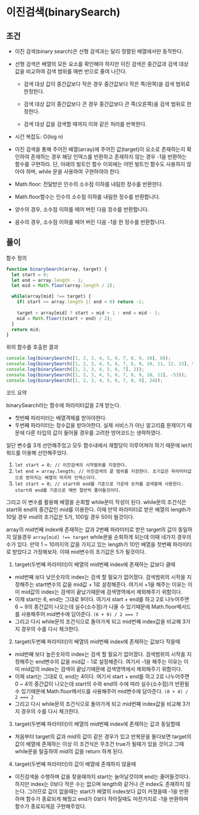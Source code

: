 # 이진검색(binarySearch)

## 조건

- 이진 검색(binary search)은 선형 검색과는 달리 정렬된 배열에서만 동작한다.

- 선형 검색은 배열의 모든 요소를 확인해야 하지만 이진 검색은 중간값과 검색 대상 값을 비교하여 검색 범위를 매번 반으로 줄여 나간다.

  - 검색 대상 값이 중간값보다 작은 경우 중간값보다 작은 쪽(왼쪽)을 검색 범위로 한정한다.

  - 검색 대상 값이 중간값보다 큰 경우 중간값보다 큰 쪽(오른쪽)을 검색 범위로 한정한다.

  - 검색 대상 값을 검색할 때까지 이와 같은 처러를 반복한다.

- 시간 복잡도: O(log n)

- 이진 검색을 통해 주어진 배열(array)에 주어진 값(target)이 요소로 존재하는지 확인하여 존재하는 경우 해당 인덱스를 반환하고 존재하지 않는 경우 -1을 반환하는 함수를 구현하라. 단, 아래의 빌트인 함수 이외에는 어떤 빌트인 함수도 사용하지 않아야 하며, while 문을 사용하여 구현하여야 한다.

- Math.floor: 전달받은 인수의 소수점 이하를 내림한 정수를 반환한다.

- Math.floor함수는 인수의 소수점 이하를 내림한 정수를 반환합니다.
- 양수의 경우, 소수점 이하를 떼어 버린 다음 정수를 반환합니다.
- 음수의 경우, 소수점 이하를 떼어 버린 다음 -1을 한 정수를 반환합니다.

## 풀이

함수 정의
```js
function binarySearch(array, target) {
  let start = 0;
  let end = array.length - 1;
  let mid = Math.floor(array.length / 2);

  while(array[mid] !== target) {
    if( start >= array.length || end < 0) return -1;
    
    target > array[mid] ? start = mid + 1 : end = mid - 1;
    mid = Math.floor((start + end) / 2);
  }
  return mid;
}
```

위의 함수를 호출한 결과
```js
console.log(binarySearch([1, 2, 3, 4, 5, 6, 7, 8, 9, 10], 6));              // 5
console.log(binarySearch([1, 2, 3, 4, 5, 6, 7, 8, 9, 10, 11, 12, 13], 9));  // 8
console.log(binarySearch([1, 2, 3, 4, 5, 6, 7], 2));                        // 1
console.log(binarySearch([1, 2, 3, 4, 5, 6, 7, 8, 9, 10, 11], -53));        // -1
console.log(binarySearch([1, 2, 3, 4, 5, 6, 7, 8, 9], 24));                 // -1
```

코드 요약

binarySearch라는 함수에 파라미터값을 2개 받는다. 
- 첫번째 파라미터는 배열객체를 받아야한다.
- 두번째 파라미터는 정수값을 받아야한다.
실제 서비스가 아닌 알고리즘 문제이기 때문에 다른 타입의 값이 들어올 경우를 고려한 방어코드는 생략하였다.

일단 변수를 3개 선언해주었고 모두 함수내에서 재할당이 이루어져야 하기 때문에 let키워드를 이용해 선언해주었다.

1. `let start = 0; // 이진검색의 시작범위를 지정한다.`
2. `let end = array.length; // 이진검색의 끝 범위를 지정한다. 초기값은 파라미터값으로 받아지는 배열의 마지막 인덱스이다.`
3. `let start = 0; // start와 end를 기준으로 가운데 숫자를 검색할때 사용한다. start와 end를 기준으로 매번 절반씩 줄어들것이다.`

그리고 이 변수를 활용해 배열을 순회할 while문이 작성이 된다.
while문의 조건식은 start와 end의 중간값인 mid를 이용한다. 이때 만약 파라미터로 받은 배열의 length가 10일 경우 mid의 초기값은 5가, 100일 경우 50이 될것이다.

array의 mid번째 index에 존재하는 값과 2번째 파라미터로 받은 target의 값이 동일하지 않을경우 `array[mid] !== target` while문을 순회하게 되는데 이때 네가지 경우의 수가 있다. 만약 1 ~ 10까지의 값을 가지고 있는 length가 10인 배열을 첫번째 파라미터로 받았다고 가정해보자. 이때 mid변수의 초기값은 5가 될것이다.

1. target(두번째 파라미터)이 배열의 mid번째 index에 존재하는 값보다 클때
  - mid번째 보다 낮은숫자의 index는 검색 할 필요가 없어졌다. 검색범위의 시작을 지정해주는 start변수의 값을 mid값 + 1로 설정해준다. 여기서 +1을 해주는 이유는 이미 mid값의 index는 검색이 끝났기때문에 검색영역에서 제외해주기 위함이다.
  - 이제 start는 6, end는 그대로 9이다. 여기서 start + end를 하고 2로 나누어주면 6 ~ 9의 중간값이 나오는데 실수(소수점)가 나올 수 있기때문에 Math.floor메서드를 사용해주어 mid변수에 담아준다. `(6 + 9) / 2 === 7`
  - 그리고 다시 while문의 조건식으로 돌아가게 되고 mid번째 index값을 비교해 3가지 경우의 수를 다시 체크한다.

2. target(두번째 파라미터)이 배열의 mid번째 index에 존재하는 값보다 작을때
  - mid번째 보다 높은숫자의 index는 검색 할 필요가 없어졌다. 검색범위의 시작을 지정해주는 end변수의 값을 mid값 - 1로 설정해준다. 여기서 -1을 해주는 이유는 이미 mid값의 index는 검색이 끝났기때문에 검색영역에서 제외해주기 위함이다.
  - 이제 start는 그대로 0, end는 4이다. 여기서 start + end를 하고 2로 나누어주면 0 ~ 4의 중간값이 나오는데 start의 수와 end의 수에 따라 실수(소수점)가 반환될 수 있기때문에 Math.floor메서드를 사용해주어 mid변수에 담아준다. `(0 + 4) / 2 === 2`
  - 그리고 다시 while문의 조건식으로 돌아가게 되고 mid번째 index값을 비교해 3가지 경우의 수를 다시 체크한다.

3. target(두번째 파라미터)이 배열의 mid번째 index에 존재하는 값과 동일할때
  - 처음부터 target의 값과 mid의 값이 같은 경우가 있고 반복문을 돌다보면 target의 값이 배열에 존재하는 이상 이 조건식은 무조건 true가 될때가 있을 것이고 그때 while문을 탈출하여 mid의 값을 return 하게 된다.

4. target(두번째 파라미터)의 값이 배열에 존재하지 않을때
  - 이진검색을 수행하며 값을 찾을때까지 start는 늘어날것이며 end는 줄어들것이다. 하지만 index는 0보다 작은 수는 없으며 length와 같거나 큰 index도 존재하지 않는다. 그러므로 값이 없을때는 start가 배열의 index보다 값이 커졌을때 -1을 반환하며 함수가 종료되게 해줬고 end가 0보다 작아질때도 마찬가지로 -1을 반환하며 함수가 종료되게끔 구현해주었다.
   